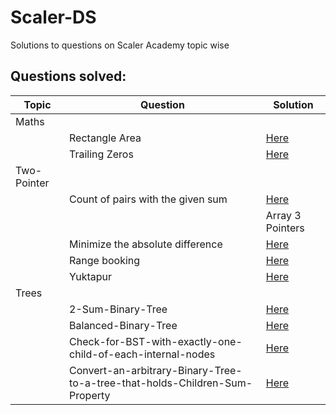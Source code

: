 # Scaler-DS
Solutions to questions on Scaler Academy topic wise

## Questions solved:

| Topic | Question | Solution |
| ----- | -------- | -------- |
| Maths |||
|| Rectangle Area | [Here]() |
|| Trailing Zeros | [Here]() |
| Two-Pointer|||
||  Count of pairs with the given sum | [Here]() |
|| | Array 3 Pointers | [Here]() |
|| Minimize the absolute difference | [Here]() | 
|| Range booking | [Here]() | 
|| Yuktapur | [Here]() |
| Trees |||
|| 2-Sum-Binary-Tree | [Here]() | 
|| Balanced-Binary-Tree | [Here]() | 
|| Check-for-BST-with-exactly-one-child-of-each-internal-nodes | [Here]() |
|| Convert-an-arbitrary-Binary-Tree-to-a-tree-that-holds-Children-Sum-Property | [Here]() || 
